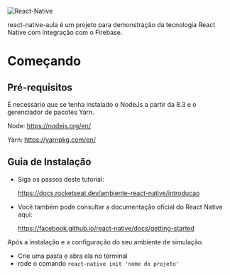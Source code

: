 ![React-Native](https://revelry.co/wp-content/uploads/2019/05/react-native-UX-design.gif)

react-native-aula é um projeto para demonstração da tecnologia React Native com integração com o Firebase.

# Começando

## Pré-requisitos

É necessário que se tenha instalado o NodeJs a partir da 8.3 e o gerenciador de pacotes Yarn.

Node: https://nodejs.org/en/

Yarn: https://yarnpkg.com/en/

## Guia de Instalação

 - Siga os passos deste tutorial:

    https://docs.rocketseat.dev/ambiente-react-native/introducao

- Você também pode consultar a documentação oficial do React Native aqui:

    https://facebook.github.io/react-native/docs/getting-started
 

Após a instalação e a configuração do seu ambiente de simulação. 

 - Crie uma pasta e abra ela no terminal
 - rode o comando ```react-native init 'nome do projeto'```
